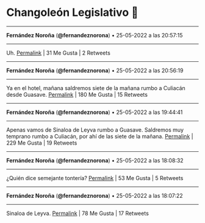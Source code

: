 # Changoleón Legislativo 🙈
*****
**Fernández Noroña** (**@fernandeznorona**) • 25-05-2022 a las 20:57:15
*****
Uh.
[Permalink](https://twitter.com/fernandeznorona/status/1529688089588817920) | 31 Me Gusta | 2 Retweets
*****
**Fernández Noroña** (**@fernandeznorona**) • 25-05-2022 a las 20:56:19
*****
Ya en el hotel, mañana saldremos siete de la mañana rumbo a Culiacán desde Guasave.
[Permalink](https://twitter.com/fernandeznorona/status/1529687853818576897) | 180 Me Gusta | 15 Retweets
*****
**Fernández Noroña** (**@fernandeznorona**) • 25-05-2022 a las 19:44:41
*****
Apenas vamos de Sinaloa de Leyva rumbo a Guasave. Saldremos muy temprano rumbo a Culiacán, por ahí de las siete de la mañana.
[Permalink](https://twitter.com/fernandeznorona/status/1529669828457504769) | 229 Me Gusta | 19 Retweets
*****
**Fernández Noroña** (**@fernandeznorona**) • 25-05-2022 a las 18:08:32
*****
¿Quién dice semejante tontería?
[Permalink](https://twitter.com/fernandeznorona/status/1529645631073034242) | 53 Me Gusta | 5 Retweets
*****
**Fernández Noroña** (**@fernandeznorona**) • 25-05-2022 a las 18:07:22
*****
Sinaloa de Leyva.
[Permalink](https://twitter.com/fernandeznorona/status/1529645337337528320) | 78 Me Gusta | 17 Retweets
